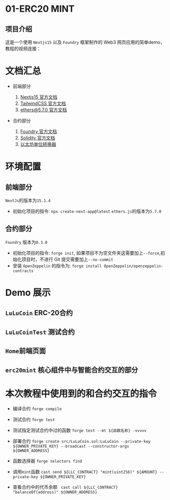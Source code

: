 # 01-ERC20 MINT
## 项目介绍
这是一个使用 `Nextjs15` 以及 `Foundry` 框架制作的 Web3 网页应用的简单demo，教程的视频连接：

# 文档汇总
- 前端部分
  1. [Nextjs15 官方文档](https://nextjs.org/)
  2. [TailwindCSS 官方文档](https://tailwindcss.com/)
  3. [ethers@5.7.0 官方文档](https://docs.ethers.org/v5/)
   
- 合约部分
  1. [Foundry 官方文档](https://book.getfoundry.sh/)
  2. [Solidity 官方文档](https://docs.soliditylang.org/en/latest/)
  3. [以太坊单位转换器](https://eth-converter.com/)

# 环境配置
## 前端部分
`NextJs`的版本为`15.1.4`
   - 初始化项目的指令: `npx create-next-app@latest`
`ethers.js`的版本为`5.7.0`

## 合约部分
`Foundry` 版本为`0.3.0`
   - 初始化项目的指令: `forge init`, 如果项目不为空文件夹这需要加上`--force`,初始化项目时，不进行 Git 提交需要加上`--no-commit`
   - 安装 `OpenZeppelin` 的指令为: `forge install OpenZeppelin/openzeppelin-contracts` 

# Demo 展示
## `LuLuCoin` ERC-20合约

## `LuLuCoinTest` 测试合约

## `Home`前端页面

## `erc20mint` 核心组件中与智能合约交互的部分

# 本次教程中使用到的和合约交互的指令
* 编译合约
`forge compile`

* 测试合约
`forge test`

* 测试指定测试合约中过的函数
`forge test --mt ${函数名称} -vvvvv `

* 部署合约
`forge create src/LuLuCoin.sol:LuLuCoin --private-key ${OWNER_PRIVATE_KEY} --broadcast --constructor-args ${OWNER_ADDRESS}`

* 函数选择器
`forge selectors find`

* 调用`mint`函数
`cast send ${LLC_CONTRACT} "mint(uint256)" ${AMOUNT} --private-key ${OWNER_PRIVATE_KEY}`
 
* 查看合约中的代币余额
` cast call ${LLC_CONTRACT} "balanceOf(address)" ${OWNER_ADDRESS}`

